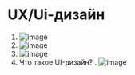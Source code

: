 # UX/Ui-дизайн
1. ![image](https://github.com/user-attachments/assets/1c3764ab-77f6-407e-8e27-43c1988ce496)
2. ![image](https://github.com/user-attachments/assets/0ff1f5be-82ec-46a4-bb71-85b5b6063d7e)
3. ![image](https://github.com/user-attachments/assets/e0488a25-c3b8-44d9-a9b1-324f703d740a)
4. Что такое UI-дизайн?
. ![image](https://github.com/user-attachments/assets/75c86216-7e37-499d-933d-7dae2e00bd5a)


